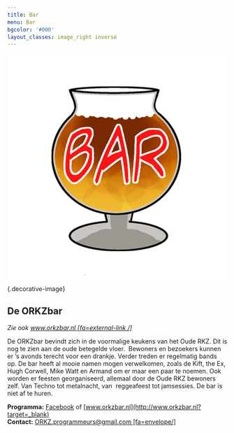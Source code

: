 ```yaml
---
title: Bar
menu: Bar
bgcolor: '#000'
layout_classes: image_right inverse
---
```


![](icon_bar.png){.decorative-image}

De ORKZbar
----------

*Zie ook [www.orkzbar.nl [fa=external-link /]](http://www.orkzbar.nl?target=_blank)*

De ORKZbar bevindt zich in de voormalige keukens van het Oude RKZ. Dit is nog te zien aan de oude betegelde vloer.  Bewoners en bezoekers kunnen er ’s avonds terecht voor een drankje. Verder treden er regelmatig bands op. De bar heeft al mooie namen mogen verwelkomen, zoals de Kift, the Ex, Hugh Corwell, Mike Watt en Armand om er maar een paar te noemen. Ook worden er feesten georganiseerd, allemaal door de Oude RKZ bewoners zelf. Van Techno tot metalnacht, van  reggeafeest tot jamsessies. De bar is niet af te huren. 

**Programma:** [Facebook](https://www.facebook.com/RKZbios?target=_blank) of [www.orkzbar.nl](http://www.orkzbar.nl?target=_blank)<br/>
**Contact:** [ORKZ.programmeurs@gmail.com [fa=envelope/]](mailto:ORKZ.programmeurs@gmail.com)


